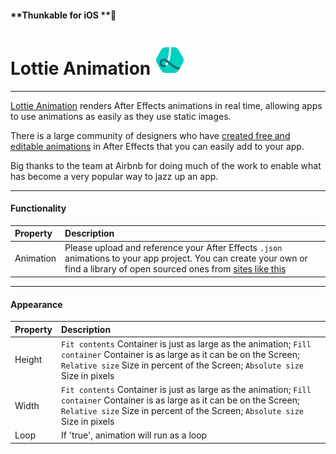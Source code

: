 #### **Thunkable for iOS **

# Lottie Animation ![](/assets/iOSviewIconLottie.png)

---

[Lottie Animation](https://airbnb.design/lottie/) renders After Effects animations in real time, allowing apps to use animations as easily as they use static images.

There is a large community of designers who have [created free and editable animations](https://www.lottiefiles.com/community) in After Effects that you can easily add to your app.

Big thanks to the team at Airbnb for doing much of the work to enable what has become a very popular way to jazz up an app.

---

#### 

#### Functionality

| Property | Description |
| :--- | :--- |
| Animation | Please upload and reference your After Effects `.json` animations to your app project.  You can create your own or find a library of open sourced ones from [sites like this](https://www.lottiefiles.com/community) |

---

#### Appearance

| Property | Description |
| :--- | :--- |
| Height | `Fit contents` Container is just as large as the animation; `Fill container` Container is as large as it can be on the Screen; `Relative size` Size in percent of the Screen; `Absolute size` Size in pixels |
| Width | `Fit contents` Container is just as large as the animation; `Fill container` Container is as large as it can be on the Screen; `Relative size` Size in percent of the Screen; `Absolute size` Size in pixels |
| Loop | If 'true', animation will run as a loop |



